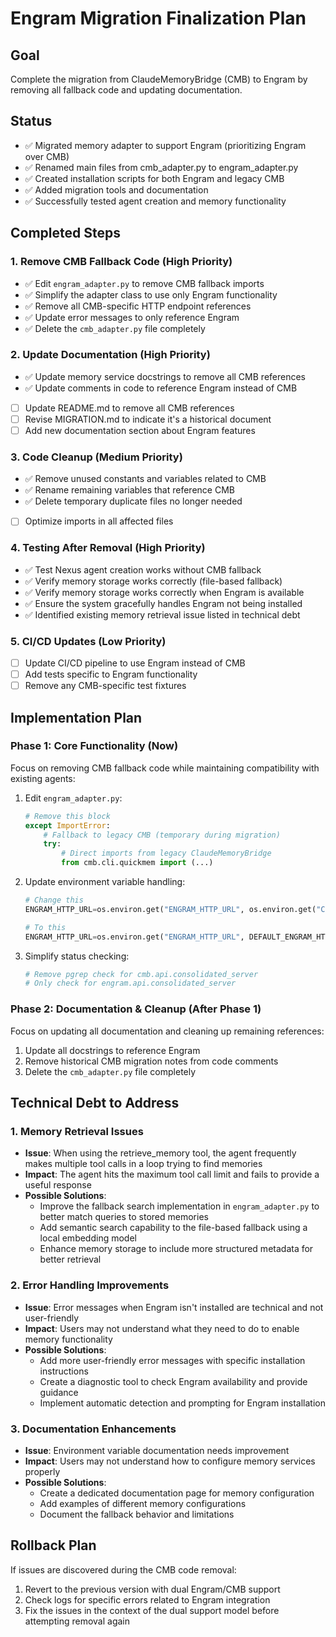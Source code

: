 # Engram Migration Finalization Plan

## Goal
Complete the migration from ClaudeMemoryBridge (CMB) to Engram by removing all fallback code and updating documentation.

## Status
- ✅ Migrated memory adapter to support Engram (prioritizing Engram over CMB)
- ✅ Renamed main files from cmb_adapter.py to engram_adapter.py
- ✅ Created installation scripts for both Engram and legacy CMB
- ✅ Added migration tools and documentation
- ✅ Successfully tested agent creation and memory functionality

## Completed Steps

### 1. Remove CMB Fallback Code (High Priority)
- ✅ Edit `engram_adapter.py` to remove CMB fallback imports
- ✅ Simplify the adapter class to use only Engram functionality
- ✅ Remove all CMB-specific HTTP endpoint references
- ✅ Update error messages to only reference Engram
- ✅ Delete the `cmb_adapter.py` file completely

### 2. Update Documentation (High Priority)
- ✅ Update memory service docstrings to remove all CMB references
- ✅ Update comments in code to reference Engram instead of CMB
- [ ] Update README.md to remove all CMB references
- [ ] Revise MIGRATION.md to indicate it's a historical document
- [ ] Add new documentation section about Engram features

### 3. Code Cleanup (Medium Priority)
- ✅ Remove unused constants and variables related to CMB
- ✅ Rename remaining variables that reference CMB
- ✅ Delete temporary duplicate files no longer needed
- [ ] Optimize imports in all affected files

### 4. Testing After Removal (High Priority)
- ✅ Test Nexus agent creation works without CMB fallback
- ✅ Verify memory storage works correctly (file-based fallback)
- ✅ Verify memory storage works correctly when Engram is available
- ✅ Ensure the system gracefully handles Engram not being installed
- ✅ Identified existing memory retrieval issue listed in technical debt

### 5. CI/CD Updates (Low Priority)
- [ ] Update CI/CD pipeline to use Engram instead of CMB
- [ ] Add tests specific to Engram functionality
- [ ] Remove any CMB-specific test fixtures

## Implementation Plan

### Phase 1: Core Functionality (Now)
Focus on removing CMB fallback code while maintaining compatibility with existing agents:

1. Edit `engram_adapter.py`:
   ```python
   # Remove this block
   except ImportError:
       # Fallback to legacy CMB (temporary during migration)
       try:
           # Direct imports from legacy ClaudeMemoryBridge
           from cmb.cli.quickmem import (...)
   ```

2. Update environment variable handling:
   ```python
   # Change this
   ENGRAM_HTTP_URL=os.environ.get("ENGRAM_HTTP_URL", os.environ.get("CMB_HTTP_URL", DEFAULT_ENGRAM_HTTP_URL))
   
   # To this
   ENGRAM_HTTP_URL=os.environ.get("ENGRAM_HTTP_URL", DEFAULT_ENGRAM_HTTP_URL)
   ```

3. Simplify status checking:
   ```python
   # Remove pgrep check for cmb.api.consolidated_server
   # Only check for engram.api.consolidated_server
   ```

### Phase 2: Documentation & Cleanup (After Phase 1)
Focus on updating all documentation and cleaning up remaining references:

1. Update all docstrings to reference Engram
2. Remove historical CMB migration notes from code comments
3. Delete the `cmb_adapter.py` file completely

## Technical Debt to Address

### 1. Memory Retrieval Issues
- **Issue**: When using the retrieve_memory tool, the agent frequently makes multiple tool calls in a loop trying to find memories
- **Impact**: The agent hits the maximum tool call limit and fails to provide a useful response
- **Possible Solutions**:
  - Improve the fallback search implementation in `engram_adapter.py` to better match queries to stored memories
  - Add semantic search capability to the file-based fallback using a local embedding model
  - Enhance memory storage to include more structured metadata for better retrieval

### 2. Error Handling Improvements
- **Issue**: Error messages when Engram isn't installed are technical and not user-friendly
- **Impact**: Users may not understand what they need to do to enable memory functionality
- **Possible Solutions**:
  - Add more user-friendly error messages with specific installation instructions
  - Create a diagnostic tool to check Engram availability and provide guidance
  - Implement automatic detection and prompting for Engram installation

### 3. Documentation Enhancements
- **Issue**: Environment variable documentation needs improvement
- **Impact**: Users may not understand how to configure memory services properly
- **Possible Solutions**:
  - Create a dedicated documentation page for memory configuration
  - Add examples of different memory configurations
  - Document the fallback behavior and limitations

## Rollback Plan
If issues are discovered during the CMB code removal:
1. Revert to the previous version with dual Engram/CMB support
2. Check logs for specific errors related to Engram integration
3. Fix the issues in the context of the dual support model before attempting removal again
